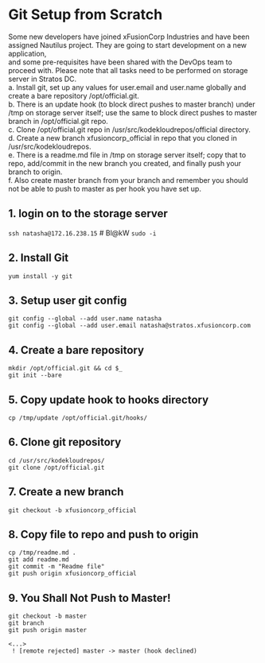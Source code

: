 # Git Setup from Scratch
Some new developers have joined xFusionCorp Industries and have been assigned Nautilus project. They are going to start development on a new application,  
and some pre-requisites have been shared with the DevOps team to proceed with. Please note that all tasks need to be performed on storage server in Stratos DC.  
a. Install git, set up any values for user.email and user.name globally and create a bare repository /opt/official.git.  
b. There is an update hook (to block direct pushes to master branch) under /tmp on storage server itself; use the same to block direct pushes to master branch in /opt/official.git repo.  
c. Clone /opt/official.git repo in /usr/src/kodekloudrepos/official directory.  
d. Create a new branch xfusioncorp_official in repo that you cloned in /usr/src/kodekloudrepos.  
e. There is a readme.md file in /tmp on storage server itself; copy that to repo, add/commit in the new branch you created, and finally push your branch to origin.  
f. Also create master branch from your branch and remember you should not be able to push to master as per hook you have set up.


## 1.  login on to the storage server
`ssh natasha@172.16.238.15`    # Bl@kW
`sudo -i`


## 2. Install Git
`yum install -y git`


## 3. Setup user git config
`git config --global --add user.name natasha`  
`git config --global --add user.email natasha@stratos.xfusioncorp.com`


## 4. Create a bare repository
`mkdir /opt/official.git && cd $_`  
`git init --bare`


## 5. Copy update hook to hooks directory
`cp /tmp/update /opt/official.git/hooks/`


## 6. Clone git repository
`cd /usr/src/kodekloudrepos/`  
`git clone /opt/official.git`  


## 7. Create a new branch
`git checkout -b xfusioncorp_official`


## 8. Copy file to repo and push to origin
`cp /tmp/readme.md .`  
`git add readme.md`  
`git commit -m "Readme file"`  
`git push origin xfusioncorp_official`


## 9. You Shall Not Push to Master!
`git checkout -b master`  
`git branch`  
`git push origin master`  
```console
<...>
 ! [remote rejected] master -> master (hook declined)
```

